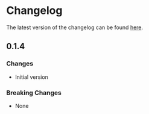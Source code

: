 # Changelog

The latest version of the changelog can be found [here](/Azure/bicep-registry-modules/blob/main/avm/res/insights/diagnostic-setting/CHANGELOG.md).

## 0.1.4

### Changes

- Initial version

### Breaking Changes

- None
